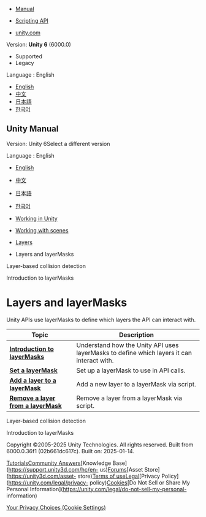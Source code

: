 [](https://docs.unity3d.com)

  * [Manual](../Manual/index.html)
  * [Scripting API](../ScriptReference/index.html)

  * [unity.com](https://unity.com/)

Version: **Unity 6** (6000.0)

  * Supported
  * Legacy

Language : English

  * [English](/Manual/layers-and-layermasks.html)
  * [中文](/cn/current/Manual/layers-and-layermasks.html)
  * [日本語](/ja/current/Manual/layers-and-layermasks.html)
  * [한국어](/kr/current/Manual/layers-and-layermasks.html)

[](https://docs.unity3d.com)

## Unity Manual

Version: Unity 6Select a different version

Language : English

  * [English](/Manual/layers-and-layermasks.html)
  * [中文](/cn/current/Manual/layers-and-layermasks.html)
  * [日本語](/ja/current/Manual/layers-and-layermasks.html)
  * [한국어](/kr/current/Manual/layers-and-layermasks.html)

  * [Working in Unity](working-in-unity.html)
  * [Working with scenes](working-with-scenes.html)
  * [Layers](Layers.html)
  * Layers and layerMasks

[](LayerBasedCollision.html)

Layer-based collision detection

[](layermask-introduction.html)

Introduction to layerMasks

# Layers and layerMasks

Unity APIs use layerMasks to define which layers the API can interact with.

**Topic** | **Description**  
---|---  
[**Introduction to layerMasks**](layermask-introduction.html) | Understand how the Unity API uses layerMasks to define which layers it can interact with.  
[**Set a layerMask**](layermask-set.html) | Set up a layerMask to use in API calls.  
[**Add a layer to a layerMask**](layermask-add.html) | Add a new layer to a layerMask via script.  
[**Remove a layer from a layerMask**](layermask-remove.html) | Remove a layer from a layerMask via script.  
  
[](LayerBasedCollision.html)

Layer-based collision detection

[](layermask-introduction.html)

Introduction to layerMasks

Copyright ©2005-2025 Unity Technologies. All rights reserved. Built from
6000.0.36f1 (02b661dc617c). Built on: 2025-01-14.

[Tutorials](https://learn.unity.com/)[Community
Answers](https://answers.unity3d.com)[Knowledge
Base](https://support.unity3d.com/hc/en-
us)[Forums](https://forum.unity3d.com)[Asset Store](https://unity3d.com/asset-
store)[Terms of
use](https://docs.unity3d.com/Manual/TermsOfUse.html)[Legal](https://unity.com/legal)[Privacy
Policy](https://unity.com/legal/privacy-
policy)[Cookies](https://unity.com/legal/cookie-policy)[Do Not Sell or Share
My Personal Information](https://unity.com/legal/do-not-sell-my-personal-
information)

[Your Privacy Choices (Cookie Settings)](javascript:void\(0\);)

